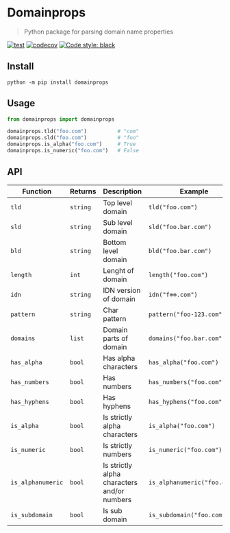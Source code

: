 # Domainprops
> Python package for parsing domain name properties

[![test](https://github.com/vikpe/domainprops/workflows/test/badge.svg?branch=master)](https://github.com/vikpe/domainprops/actions) [![codecov](https://codecov.io/gh/vikpe/domainprops/branch/master/graph/badge.svg)](https://codecov.io/gh/vikpe/domainprops) [![Code style: black](https://img.shields.io/badge/code%20style-black-000000.svg)](https://github.com/psf/black)

## Install
```shell script
python -m pip install domainprops
```

## Usage
```python
from domainprops import domainprops

domainprops.tld("foo.com")          # "com"
domainprops.sld("foo.com")          # "foo"
domainprops.is_alpha("foo.com")     # True
domainprops.is_numeric("foo.com")   # False
```


## API
Function | Returns | Description | Example | Result
--- | --- | --- | --- | ---
`tld` | `string` | Top level domain | `tld("foo.com")` | `"com"`
`sld` | `string` | Sub level domain | `sld("foo.bar.com")` | `"foo.bar"`
`bld` | `string` | Bottom level domain | `bld("foo.bar.com")` | `"foo"`
`length` | `int` | Lenght of domain | `length("foo.com")` | `3`
`idn` | `string` | IDN version of domain | `idn("f⊕⊕.com")` | `"xn--f-vioa.com"`
`pattern` | `string` | Char pattern | `pattern("foo-123.com")` | `"lll-nnn"`
`domains` | `list` | Domain parts of domain | `domains("foo.bar.com")` | `["foo", "bar", "com"]`
`has_alpha` | `bool` | Has alpha characters | `has_alpha("foo.com")` | `True`
`has_numbers` | `bool` | Has numbers | `has_numbers("foo.com")` | `False`
`has_hyphens` | `bool` | Has hyphens | `has_hyphens("foo.com")` | `False`
`is_alpha` | `bool` | Is strictly alpha characters | `is_alpha("foo.com")` | `True`
`is_numeric` | `bool` | Is strictly numbers | `is_numeric("foo.com")` | `False`
`is_alphanumeric` | `bool` | Is strictly alpha characters and/or numbers | `is_alphanumeric("foo.com")` | `True`
`is_subdomain` | `bool` | Is sub domain | `is_subdomain("foo.com")` | `False`
